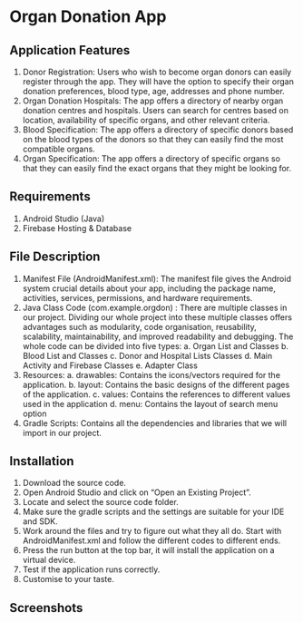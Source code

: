 # Organ Donation App

## Application Features
1. Donor Registration: Users who wish to become organ donors can easily register through the app. 
They will have the option to specify their organ donation preferences, blood type, age, addresses 
and phone number.
2. Organ Donation Hospitals: The app offers a directory of nearby organ donation centres and hospitals. 
Users can search for centres based on location, availability of specific organs, and other relevant 
criteria.
3. Blood Specification: The app offers a directory of specific donors based on the blood types of the 
donors so that they can easily find the most compatible organs.
4. Organ Specification: The app offers a directory of specific organs so that they can easily find 
the exact organs that they might be looking for.

## Requirements
1. Android Studio (Java)
2. Firebase Hosting & Database

## File Description
 
1. Manifest File (AndroidManifest.xml): The manifest file gives the Android system crucial details about your app, including the package name, activities, services, permissions, and hardware requirements.
2. Java Class Code (com.example.orgdon) : There are multiple classes in our project. Dividing our whole project into these multiple classes offers advantages such as modularity, code organisation, reusability, scalability, maintainability, and improved readability and debugging. The whole code can be divided into five types:
    a. Organ List and Classes
    b. Blood List and Classes
    c. Donor and Hospital Lists Classes
    d. Main Activity and Firebase Classes
    e. Adapter Class
3. Resources:
    a. drawables: Contains the icons/vectors required for the application.
    b. layout: Contains the basic designs of the different pages of the application.
    c. values: Contains the references to different values used in the application
    d. menu: Contains the layout of search menu option
4. Gradle Scripts: Contains all the dependencies and libraries that we will import in our project.

## Installation
1. Download the source code.
2. Open Android Studio and click on “Open an Existing Project”.
3. Locate and select the source code folder.
4. Make sure the gradle scripts and the settings are suitable for your IDE and SDK.
5. Work around the files and try to figure out what they all do. Start with AndroidManifest.xml and follow the different codes to different ends.
6. Press the run button at the top bar, it will install the application on a virtual device.
9. Test if the application runs correctly.
10. Customise to your taste.

## Screenshots


